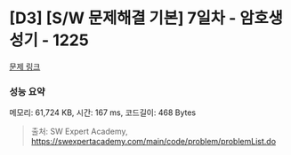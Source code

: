 # [D3] [S/W 문제해결 기본] 7일차 - 암호생성기 - 1225 

[문제 링크](https://swexpertacademy.com/main/code/problem/problemDetail.do?contestProbId=AV14uWl6AF0CFAYD) 

### 성능 요약

메모리: 61,724 KB, 시간: 167 ms, 코드길이: 468 Bytes



> 출처: SW Expert Academy, https://swexpertacademy.com/main/code/problem/problemList.do